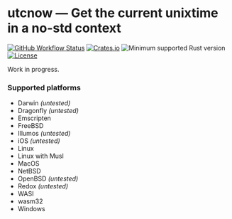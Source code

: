 # utcnow — Get the current unixtime in a no-std context

[![GitHub Workflow Status](https://img.shields.io/github/workflow/status/Kijewski/utcnow/CI?logo=github)](https://github.com/Kijewski/utcnow/actions/workflows/ci.yml)
[![Crates.io](https://img.shields.io/crates/v/utcnow?logo=rust)](https://crates.io/crates/utcnow)
![Minimum supported Rust version](https://img.shields.io/badge/rustc-%3F%3F%3F-important?logo=rust "Minimum Supported Rust Version")
[![License](https://img.shields.io/crates/l/utcnow?color=informational&logo=apache)](/LICENSE.md)

Work in progress.

### Supported platforms

* Darwin *(untested)*
* Dragonfly *(untested)*
* Emscripten
* FreeBSD
* Illumos *(untested)*
* iOS *(untested)*
* Linux
* Linux with Musl
* MacOS
* NetBSD
* OpenBSD *(untested)*
* Redox *(untested)*
* WASI
* wasm32
* Windows
